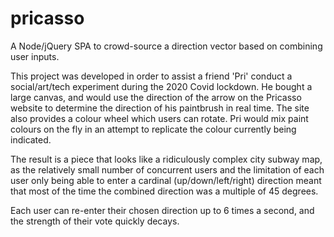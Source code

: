 # pricasso
A Node/jQuery SPA to crowd-source a direction vector based on combining user inputs.

This project was developed in order to assist a friend 'Pri' conduct a social/art/tech experiment during the 2020 Covid lockdown.
He bought a large canvas, and would use the direction of the arrow on the Pricasso website to determine the direction of his paintbrush in real time.
The site also provides a colour wheel which users can rotate. Pri would mix paint colours on the fly in an attempt to replicate the colour currently being
indicated.

The result is a piece that looks like a ridiculously complex city subway map, as the relatively small number of concurrent users and the limitation of each user
only being able to enter a cardinal (up/down/left/right) direction meant that most of the time the combined direction was a multiple of 45 degrees.

Each user can re-enter their chosen direction up to 6 times a second, and the strength of their vote quickly decays.
